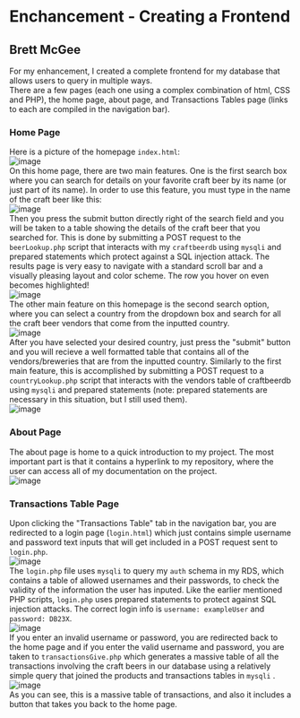# Enchancement - Creating a Frontend
## Brett McGee

For my enhancement, I created a complete frontend for my database that allows users to query in multiple ways. </br>
There are a few pages (each one using a complex combination of html, CSS and PHP), the home page, about page, and Transactions Tables page (links to each are compiled in the navigation bar).
</br>
### Home Page
Here is a picture of the homepage `index.html`:</br>
![image](https://github.com/bmcgee9/craftBeerSalesDB/assets/102620872/4a611048-2e65-452c-8408-23d1f983193b)
</br>
On this home page, there are two main features. One is the first search box where you can search for details on your favorite craft beer by its name (or just part of its name). In order to use this feature, you must type in the name of the craft beer like this: </br>
![image](https://github.com/bmcgee9/craftBeerSalesDB/assets/102620872/4f67e419-a40d-47d1-8eb1-63a292ec3430)
</br>
Then you press the submit button directly right of the search field and you will be taken to a table showing the details of the craft beer that you searched for. This is done by submitting a POST request to the `beerLookup.php` script that interacts with my `craftbeerdb` using `mysqli` and prepared statements which protect against a SQL injection attack. The results page is very easy to navigate with a standard scroll bar and a visually pleasing layout and color scheme. The row you hover on even becomes highlighted!</br>
![image](https://github.com/bmcgee9/craftBeerSalesDB/assets/102620872/e51c2be1-c489-4dc5-80bc-85a2f7a41925)
</br>
The other main feature on this homepage is the second search option, where you can select a country from the dropdown box and search for all the craft beer vendors that come from the inputted country. </br>
![image](https://github.com/bmcgee9/craftBeerSalesDB/assets/102620872/b7a8285a-36c8-458d-be70-5ef200c33ba3)
</br>
After you have selected your desired country, just press the "submit" button and you will recieve a well formatted table that contains all of the vendors/breweries that are from the inputted country. Similarly to the first main feature, this is accomplished by submitting a POST request to a `countryLookup.php` script that interacts with the vendors table of craftbeerdb using `mysqli` and prepared statements (note: prepared statements are necessary in this situation, but I still used them).</br>
![image](https://github.com/bmcgee9/craftBeerSalesDB/assets/102620872/6c983cbf-986f-4fff-9a96-8b6ba25fe41e)
</br>
### About Page
The about page is home to a quick introduction to my project. The most important part is that it contains a hyperlink to my repository, where the user can access all of my documentation on the project. </br>
![image](https://github.com/bmcgee9/craftBeerSalesDB/assets/102620872/313f2408-c022-4268-8a86-83e69cb205c2)
</br>

### Transactions Table Page
Upon clicking the "Transactions Table" tab in the navigation bar, you are redirected to a login page (`login.html`) which just contains simple username and password text inputs that will get included in a POST request sent to `login.php`. </br>
![image](https://github.com/bmcgee9/craftBeerSalesDB/assets/102620872/a26b117e-29db-40a6-a4cd-f6666b80d3b7)
</br>
The `login.php` file uses `mysqli` to query my `auth` schema in my RDS, which contains a table of allowed usernames and their passwords, to check the validity of the information the user has inputed. Like the earlier mentioned PHP scripts, `login.php` uses prepared statements to protect against SQL injection attacks. The correct login info is `username: exampleUser` and `password: DB23X`. </br>
![image](https://github.com/bmcgee9/craftBeerSalesDB/assets/102620872/fefc2bc2-5581-4404-b9f9-41df1ab30858)
</br>
If you enter an invalid username or password, you are redirected back to the home page and if you enter the valid username and password, you are taken to `transactionsGive.php` which generates a massive table of all the transactions involving the craft beers in our database using a relatively simple query that joined the products and transactions tables in `mysqli` . </br>
![image](https://github.com/bmcgee9/craftBeerSalesDB/assets/102620872/f3eeaadb-b90a-47e6-9c07-52d3080c7f4c)
</br>
As you can see, this is a massive table of transactions, and also it includes a button that takes you back to the home page.
